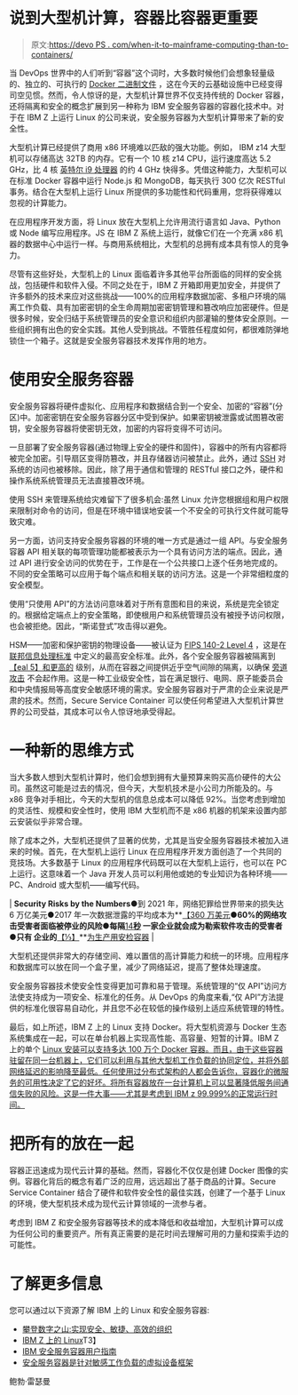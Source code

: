 # 说到大型机计算，容器比容器更重要

> 原文:[https://devo PS . com/when-it-to-mainframe-computing-than-to-containers/](https://devops.com/when-it-comes-to-mainframe-computing-theres-more-to-containers-than-containers/)

当 DevOps 世界中的人们听到“容器”这个词时，大多数时候他们会想象轻量级的、独立的、可执行的 [Docker 二进制文件](https://www.docker.com/what-container) ，这在今天的云基础设施中已经变得司空见惯。然而，令人惊讶的是，大型机计算世界不仅支持传统的 Docker 容器，还将隔离和安全的概念扩展到另一种称为 IBM 安全服务容器的容器化技术中。对于在 IBM Z 上运行 Linux 的公司来说，安全服务容器为大型机计算带来了新的安全性。

大型机计算已经提供了商用 x86 环境难以匹敌的强大功能。例如， IBM z14 大型机可以存储高达 32TB 的内存。它有一个 10 核 z14 CPU，运行速度高达 5.2 GHz，比 4 核 [英特尔 i9 处理器](https://en.wikipedia.org/wiki/Skylake_(microarchitecture)) 的约 4 GHz 快得多。凭借这种能力，大型机可以在标准 Docker 容器中运行 Node.js 和 MongoDB，每天执行 300 亿次 RESTful 事务。结合在大型机上运行 Linux 所提供的多功能性和代码重用，您将获得难以忽视的计算能力。

在应用程序开发方面，将 Linux 放在大型机上允许用流行语言如 Java、Python 或 Node 编写应用程序。JS 在 IBM Z 系统上运行，就像它们在一个充满 x86 机器的数据中心中运行一样。与商用系统相比，大型机的总拥有成本具有惊人的竞争力。

尽管有这些好处，大型机上的 Linux 面临着许多其他平台所面临的同样的安全挑战，包括硬件和软件入侵。不同之处在于，IBM Z 开箱即用更加安全，并提供了许多额外的技术来应对这些挑战——100%的应用程序数据加密、多租户环境的隔离工作负载、具有加密密钥的全生命周期加密密钥管理和篡改响应加密硬件。但是很多时候，安全归结于系统管理员的安全意识和组织内部灌输的整体安全原则。一些组织拥有出色的安全实践。其他人受到挑战。不管胜任程度如何，都很难防弹地锁住一个箱子。这就是安全服务容器技术发挥作用的地方。

# 使用安全服务容器

安全服务容器将硬件虚拟化、应用程序和数据结合到一个安全、加密的“容器”(分区)中。加密密钥在安全服务容器分区中受到保护。如果密钥被泄露或试图篡改密钥，安全服务容器将使密钥无效，加密的内容将变得不可访问。

一旦部署了安全服务容器(通过物理上安全的硬件和固件)，容器中的所有内容都将被完全加密。引导扇区变得防篡改，并且存储器访问被禁止。此外，通过 [SSH](https://en.wikipedia.org/wiki/Secure_Shell) 对系统的访问也被移除。因此，除了用于通信和管理的 RESTful 接口之外，硬件和操作系统系统管理员无法直接篡改环境。

使用 SSH 来管理系统给灾难留下了很多机会:虽然 Linux 允许您根据组和用户权限来限制对命令的访问，但是在环境中错误地安装一个不安全的可执行文件就可能导致灾难。

另一方面，访问支持安全服务容器的环境的唯一方式是通过一组 API。与安全服务容器 API 相关联的每项管理功能都被表示为一个具有访问方法的端点。因此，通过 API 进行安全访问的优势在于，工作是在一个公共接口上逐个任务地完成的。不同的安全策略可以应用于每个端点和相关联的访问方法。这是一个非常细粒度的安全模型。

使用“只使用 API”的方法访问意味着对于所有意图和目的来说，系统是完全锁定的。根据给定端点上的安全策略，即使根用户和系统管理员没有被授予访问权限，也会被拒绝。因此，“斯诺登式”攻击得以避免。

HSM——加密和保护密钥的物理设备——被认证为 [FIPS 140-2 Level 4](https://en.wikipedia.org/wiki/FIPS_140-2#Level_4) ，这是在 [联邦信息处理标准](https://en.wikipedia.org/wiki/Federal_Information_Processing_Standards) 中定义的最高安全标准。此外，各个安全服务容器被隔离到[【eal 5】和更高的](https://en.wikipedia.org/wiki/Evaluation_Assurance_Level#EAL5:_Semiformally_Designed_and_Tested) 级别，从而在容器之间提供近乎空气间隙的隔离，以确保 [旁道攻击](https://en.wikipedia.org/wiki/Side-channel_attack) 不会起作用。这是一种工业级安全性，旨在满足银行、电网、原子能委员会和中央情报局等高度安全敏感环境的需求。安全服务容器对于严肃的企业来说是严肃的技术。然而，Secure Service Container 可以使任何希望进入大型机计算世界的公司受益，其成本可以令人惊讶地承受得起。

# 一种新的思维方式

当大多数人想到大型机计算时，他们会想到拥有大量预算来购买高价硬件的大公司。虽然这可能是过去的情况，但今天，大型机技术是小公司力所能及的。与 x86 竞争对手相比，今天的大型机的信息总成本可以降低 92%。当您考虑到增加的灵活性、规模和安全性时，使用 IBM 大型机而不是 x86 机器的机架来设置内部云安装似乎非常合理。

除了成本之外，大型机还提供了显著的优势，尤其是当安全服务容器技术被加入进来的时候。首先，在大型机上运行 Linux 在应用程序开发方面创造了一个共同的竞技场。大多数基于 Linux 的应用程序代码既可以在大型机上运行，也可以在 PC 上运行。这意味着一个 Java 开发人员可以利用他或她的专业知识为各种环境——PC、Android 或大型机——编写代码。

| **Security Risks by the Numbers**●到 2021 年，网络犯罪给世界带来的损失达 6 万亿美元●2017 年一次数据泄露的平均成本为**[【360 万美元](https://www.ibm.com/security/data-breach)**●60%的网络攻击受害者面临被停业的风险●每隔**[14](https://www.csoonline.com/article/3237674/ransomware/ransomware-damage-costs-predicted-to-hit-115b-by-2019.html)**[秒](https://www.csoonline.com/article/3237674/ransomware/ransomware-damage-costs-predicted-to-hit-115b-by-2019.html) 一家企业就会成为勒索软件攻击的受害者●只有 企业的**[【⅓】](https://www.zdnet.com/article/what-is-docker-and-why-is-it-so-darn-popular/)**[为生产用安检容器](https://www.zdnet.com/article/what-is-docker-and-why-is-it-so-darn-popular/) |

大型机还提供非常大的存储空间、难以置信的高计算能力和统一的环境。应用程序和数据库可以放在同一个盒子里，减少了网络延迟，提高了整体处理速度。

安全服务容器技术使安全性变得更加可靠和易于管理。系统管理的“仅 API”访问方法使支持成为一项安全、标准化的任务。从 DevOps 的角度来看,“仅 API”方法提供的标准化很容易自动化，并且您不必在较低的操作级别上适应系统管理的特性。

最后，如上所述，IBM Z 上的 Linux 支持 Docker。将大型机资源与 Docker 生态系统集成在一起，可以在单台机器上实现高性能、高容量、短暂的计算。IBM Z 上的单个 [Linux 安装可以支持多达 100 万个 Docker 容器。而且，由于这些容器驻留在同一台机器上，它们可以利用与其他大型机工作负载的协同定位，并将外部网络延迟的影响降至最低。任何使用过分布式架构的人都会告诉你，容器化的微服务的可用性决定了它的好坏。将所有容器放在一台计算机上可以显著降低服务间通信失败的风险。这是一件大事——尤其是考虑到 IBM z 99.999%的正常运行时间。](https://www.ibm.com/it-infrastructure/z/os/linux)

# 把所有的放在一起

容器正迅速成为现代云计算的基础。然而，容器化不仅仅是创建 Docker 图像的实例。容器化背后的概念有着广泛的应用，远远超出了基于商品的计算。Secure Service Container 结合了硬件和软件安全性的最佳实践，创建了一个基于 Linux 的环境，使大型机技术成为现代云计算领域的一流参与者。

考虑到 IBM Z 和安全服务容器等技术的成本降低和收益增加，大型机计算可以成为任何公司的重要资产。所有真正需要的是花时间去理解可用的力量和探索手边的可能性。

# 了解更多信息

您可以通过以下资源了解 IBM 上的 Linux 和安全服务容器:

*   [攀登数字之山:实现安全、敏捷、高效的组织](https://www.ibm.com/account/reg/us-en/signup?formid=urx-32942)
*   [IBM Z 上的 Linux](https://www.ibm.com/it-infrastructure/z/os/linux)T3】
*   [IBM 安全服务容器用户指南](https://www-01.ibm.com/support/docview.wss?uid=isg2bb79df265313634d85258088005188e3&aid=1)
*   [安全服务容器是针对敏感工作负载的虚拟设备框架](http://ibmsystemsmag.com/mainframe/trends/security/secure-service-containers/)

鲍勃·雷瑟曼